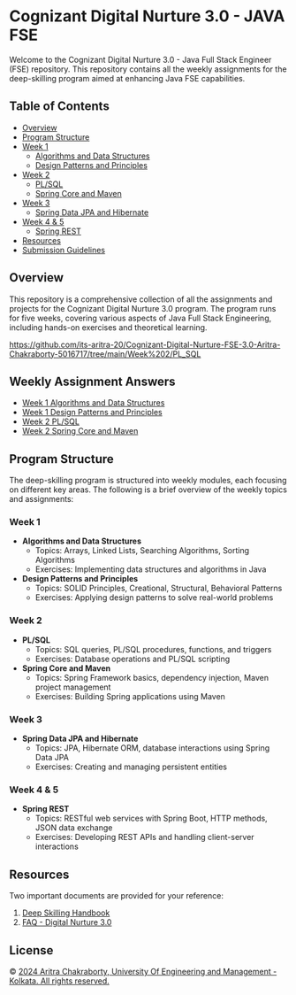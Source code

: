 # Cognizant Digital Nurture 3.0 - JAVA FSE

Welcome to the Cognizant Digital Nurture 3.0 - Java Full Stack Engineer (FSE) repository. This repository contains all the weekly assignments for the deep-skilling program aimed at enhancing Java FSE capabilities.

## Table of Contents
- [Overview](#overview)
- [Program Structure](#program-structure)
- [Week 1](#week-1)
  - [Algorithms and Data Structures](https://github.com/its-aritra-20/Cognizant-Digital-Nurture-FSE-3.0-Aritra-Chakraborty-5016717/blob/main/Assignment/Week%201_Algorthms_Data%20Structures.docx)
  - [Design Patterns and Principles](https://github.com/its-aritra-20/Cognizant-Digital-Nurture-FSE-3.0-Aritra-Chakraborty-5016717/blob/main/Assignment/Week%201_Design%20Patterns%20and%20Principles.docx)
- [Week 2](#week-2)
  - [PL/SQL](https://github.com/its-aritra-20/Cognizant-Digital-Nurture-FSE-3.0-Aritra-Chakraborty-5016717/blob/main/Assignment/Week%202_PLSQL.docx)
  - [Spring Core and Maven](https://github.com/its-aritra-20/Cognizant-Digital-Nurture-FSE-3.0-Aritra-Chakraborty-5016717/blob/main/Assignment/Week%202_Spring%20Core_Maven.docx)
- [Week 3](#week-3)
  - [Spring Data JPA and Hibernate](https://github.com/its-aritra-20/Cognizant-Digital-Nurture-FSE-3.0-Aritra-Chakraborty-5016717/blob/main/Assignment/Week%203_Spring%20Data%20JPA%20and%20Hibernate.docx)
- [Week 4 & 5](#week-4--5)
  - [Spring REST](https://github.com/its-aritra-20/Cognizant-Digital-Nurture-FSE-3.0-Aritra-Chakraborty-5016717/blob/main/Assignment/Week%204%2C%205_Spring%20REST.docx)
- [Resources](#resources)
- [Submission Guidelines](#submission-guidelines)
  
## Overview
This repository is a comprehensive collection of all the assignments and projects for the Cognizant Digital Nurture 3.0 program. The program runs for five weeks, covering various aspects of Java Full Stack Engineering, including hands-on exercises and theoretical learning. 

https://github.com/its-aritra-20/Cognizant-Digital-Nurture-FSE-3.0-Aritra-Chakraborty-5016717/tree/main/Week%202/PL_SQL

## Weekly Assignment Answers
- [Week 1 Algorithms and Data Structures](https://github.com/its-aritra-20/Cognizant-Digital-Nurture-FSE-3.0-Aritra-Chakraborty-5016717/tree/main/Week%201/Algorithms%20Data%20Structure)
- [Week 1 Design Patterns and Principles](https://github.com/its-aritra-20/Cognizant-Digital-Nurture-FSE-3.0-Aritra-Chakraborty-5016717/tree/main/Week%201/Design%20Patterns%20and%20Principles)
- [Week 2 PL/SQL ](https://github.com/its-aritra-20/Cognizant-Digital-Nurture-FSE-3.0-Aritra-Chakraborty-5016717/tree/main/Week%202/PL_SQL)
- [Week 2 Spring Core and Maven ](https://github.com/its-aritra-20/Cognizant-Digital-Nurture-FSE-3.0-Aritra-Chakraborty-5016717/tree/main/Week%202/Spring%20Core_Maven)

  

## Program Structure
The deep-skilling program is structured into weekly modules, each focusing on different key areas. The following is a brief overview of the weekly topics and assignments:

### Week 1
- **Algorithms and Data Structures**
  - Topics: Arrays, Linked Lists, Searching Algorithms, Sorting Algorithms
  - Exercises: Implementing data structures and algorithms in Java
- **Design Patterns and Principles**
  - Topics: SOLID Principles, Creational, Structural, Behavioral Patterns
  - Exercises: Applying design patterns to solve real-world problems

### Week 2
- **PL/SQL**
  - Topics: SQL queries, PL/SQL procedures, functions, and triggers
  - Exercises: Database operations and PL/SQL scripting
- **Spring Core and Maven**
  - Topics: Spring Framework basics, dependency injection, Maven project management
  - Exercises: Building Spring applications using Maven

### Week 3
- **Spring Data JPA and Hibernate**
  - Topics: JPA, Hibernate ORM, database interactions using Spring Data JPA
  - Exercises: Creating and managing persistent entities

### Week 4 & 5
- **Spring REST**
  - Topics: RESTful web services with Spring Boot, HTTP methods, JSON data exchange
  - Exercises: Developing REST APIs and handling client-server interactions

## Resources
Two important documents are provided for your reference:
1. [Deep Skilling Handbook](https://github.com/its-aritra-20/Cognizant-Digital-Nurture-FSE-3.0-Aritra-Chakraborty-5016717/blob/main/DN3.0-Deepskilling-Handbook-Java-FSE.pdf)
2. [FAQ - Digital Nurture 3.0](https://github.com/its-aritra-20/Cognizant-Digital-Nurture-FSE-3.0-Aritra-Chakraborty-5016717/blob/main/FAQ%20-%20DN%203.0.pdf)
## License
© [2024 Aritra Chakraborty, University Of Engineering and Management - Kolkata. All rights reserved.](https://github.com/its-aritra-20/Cognizant-Digital-Nurture-FSE-3.0-Aritra-Chakraborty-5016717/blob/main/LICENSE.md)
